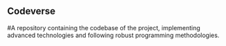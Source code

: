 ## Codeverse
#A repository containing the codebase of the project, implementing advanced technologies and following robust programming methodologies.
 
  
 

